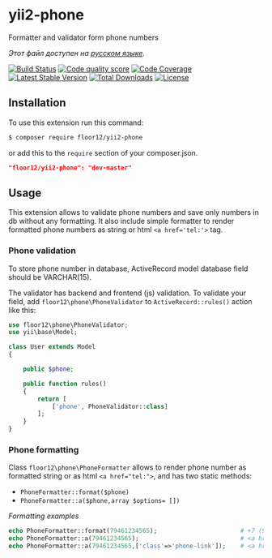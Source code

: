 # yii2-phone

Formatter and validator form phone numbers

*Этот файл доступен на [русском языке](README_RU.md).*

[![Build Status](https://scrutinizer-ci.com/g/floor12/yii2-phone/badges/build.png?b=master)](https://scrutinizer-ci.com/g/floor12/yii2-phone/build-status/master)
[![Code quality score](https://scrutinizer-ci.com/g/floor12/yii2-phone/badges/quality-score.png?b=master)](https://scrutinizer-ci.com/g/floor12/yii2-phone/?branch=master)
[![Code Coverage](https://scrutinizer-ci.com/g/floor12/yii2-phone/badges/coverage.png?b=master)](https://scrutinizer-ci.com/g/floor12/yii2-phone/?branch=master)
[![Latest Stable Version](https://poser.pugx.org/floor12/yii2-phone/v/stable)](https://packagist.org/packages/floor12/yii2-phone)
[![Total Downloads](https://poser.pugx.org/floor12/yii2-phone/downloads)](https://packagist.org/packages/floor12/yii2-phone)
[![License](https://poser.pugx.org/floor12/yii2-phone/license)](https://packagist.org/packages/floor12/yii2-phone)

## Installation

To use this extension run this command:

 ```bash
 $ composer require floor12/yii2-phone
 ```
or add this to the `require` section of your composer.json.
 ```json
 "floor12/yii2-phone": "dev-master"
 ```
 

## Usage
This extension allows to validate phone numbers and save only numbers in db without any formatting. 
It also include simple formatter to render formatted phone numbers as string or html `<a href='tel:'>` tag.

### Phone validation
To store phone number in database, ActiveRecord model database field should be VARCHAR(15).

The validator has backend and frontend (js) validation.
To validate your field, add `floor12\phone\PhoneValidator` to `ActiveRecord::rules()` action like this:

```php
use floor12\phone\PhoneValidator;
use yii\base\Model;

class User extends Model
{

    public $phone;

    public function rules()
    {
        return [
            ['phone', PhoneValidator::class]
        ];
    }
}
``` 


### Phone formatting

Class `floor12\phone\PhoneFormatter` allows to render phone number as formatted string or as html `<a href="tel:">`, and has two static
 methods: 
- `PhoneFormatter::format($phone)`
- `PhoneFormatter::a($phone,array $options= [])`

*Formatting examples*

```php
echo PhoneFormatter::format(79461234565);                       # +7 (946) 123-45-65
echo PhoneFormatter::a(79461234565);                            # <a href='tel:+79461234565'>+7 (946) 123-45-65</a>
echo PhoneFormatter::a(79461234565,['class'=>'phone-link']);    # <a href='tel:+79461234565' class='phone-link'>+7 (946) 123-45-65</a>
``` 




